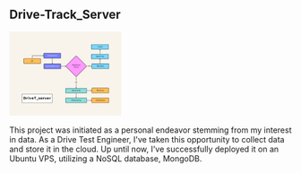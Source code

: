 ## Drive-Track_Server
<img
  src="./img/flow.png"
  alt="Alt text"
  title="DriveT serv Flow"
  style="display: inline-block; margin: 0 auto; max-width: 200px">

This project was initiated as a personal endeavor stemming from my interest in data. As a Drive Test Engineer,
I've taken this opportunity to collect data and store it in the cloud. Up until now, I've successfully deployed it on an Ubuntu VPS, utilizing a NoSQL database, MongoDB.

